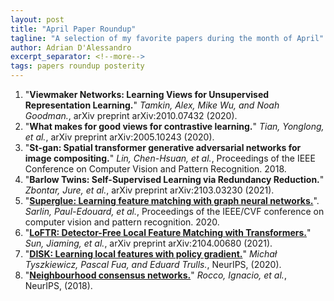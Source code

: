 ```yaml
---
layout: post
title: "April Paper Roundup"
tagline: "A selection of my favorite papers during the month of April"
author: Adrian D'Alessandro
excerpt_separator: <!--more-->
tags: papers roundup posterity
---
```


1. "__Viewmaker Networks: Learning Views for Unsupervised Representation Learning.__" _Tamkin, Alex, Mike Wu, and Noah Goodman._, arXiv preprint arXiv:2010.07432 (2020).
2. "__What makes for good views for contrastive learning.__" _Tian, Yonglong, et al._, arXiv preprint arXiv:2005.10243 (2020).
3. "__St-gan: Spatial transformer generative adversarial networks for image compositing.__" _Lin, Chen-Hsuan, et al._, Proceedings of the IEEE Conference on Computer Vision and Pattern Recognition. 2018.
4. "__Barlow Twins: Self-Supervised Learning via Redundancy Reduction.__"  _Zbontar, Jure, et al._, arXiv preprint arXiv:2103.03230 (2021).
5. "__[Superglue: Learning feature matching with graph neural networks.](https://openaccess.thecvf.com/content_CVPR_2020/html/Sarlin_SuperGlue_Learning_Feature_Matching_With_Graph_Neural_Networks_CVPR_2020_paper.html)__". _Sarlin, Paul-Edouard, et al._, Proceedings of the IEEE/CVF conference on computer vision and pattern recognition. 2020.
6. "__[LoFTR: Detector-Free Local Feature Matching with Transformers.](https://arxiv.org/abs/2104.00680)__" _Sun, Jiaming, et al._, arXiv preprint arXiv:2104.00680 (2021).
7. "__[DISK: Learning local features with policy gradient.](https://arxiv.org/abs/2006.13566)__" _Michał Tyszkiewicz, Pascal Fua, and Eduard Trulls._, NeurIPS, (2020).
8. "__[Neighbourhood consensus networks.](https://arxiv.org/abs/1810.10510)__" _Rocco, Ignacio, et al._, NeurIPS, (2018).
